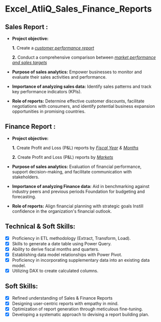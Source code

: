 # Excel_AtliQ_Sales_Finance_Reports

## Sales Report :


- **Project objective:** 

    **1.** Create a _[customer performance report](https://github.com/gshweta589/Excel_AtliQ_Sales_Finance_Reports/blob/main/Customer%20Performance%20Report.pdf)_ 

    **2.** Conduct a comprehensive comparison between _[market performance and sales targets](https://github.com/gshweta589/Excel_AtliQ_Sales_Finance_Reports/blob/main/Market%20Performance%20vs%20Target.pdf)_

- **Purpose of sales analytics:** Empower businesses to monitor and evaluate their sales activities and performance.

- **Importance of analyzing sales data:** Identify sales patterns and track key performance indicators (KPIs).

- **Role of reports:** Determine effective customer discounts, facilitate negotiations with consumers, and identify potential business expansion opportunities in promising countries.


## Finance Report :

- **Project objective:** 

    **1.** Create Profit and Loss (P&L) reports by _[Fiscal Year](https://github.com/gshweta589/Excel_AtliQ_Sales_Finance_Reports/blob/main/P%26L%20Year.pdf)
  & [Months](https://github.com/gshweta589/Excel_AtliQ_Sales_Finance_Reports/blob/main/P%26L%20Month.pdf)_ 

   **2.** Create Profit and Loss (P&L) reports by _[Markets](https://github.com/gshweta589/Excel_AtliQ_Sales_Finance_Reports/blob/main/P%26L%20for%20market.pdf)_

- **Purpose of sales analytics:** Evaluation of financial performance, support decision-making, and facilitate communication with stakeholders.

- **Importance of analyzing Finance data:** Aid in benchmarking against industry peers and previous periods Foundation for budgeting and forecasting.

- **Role of reports:** Align financial planning with strategic goals Instill confidence in the organization's financial outlook.


## Technical & Soft Skills:
- [x]	Proficiency in ETL methodology (Extract, Transform, Load).
- [x]	Skills to generate a date table using Power Query.
- [x]	Ability to derive fiscal months and quarters.
- [x]	Establishing data model relationships with Power Pivot.
- [x]	Proficiency in incorporating supplementary data into an existing data model.
- [x]	Utilizing DAX to create calculated columns.

## Soft Skills:
- [x]	Refined understanding of Sales & Finance Reports
- [x]	Designing user-centric reports with empathy in mind.
- [x]	Optimization of report generation through meticulous fine-tuning.
- [x]	Developing a systematic approach to devising a report building plan.
